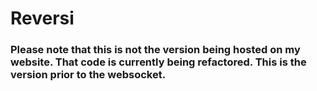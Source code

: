 # Reversi

### Please note that this is not the version being hosted on my website. That code is currently being refactored. This is the version prior to the websocket.
